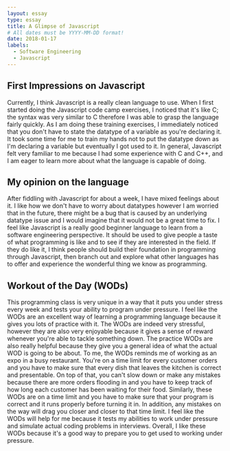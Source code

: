 ```yaml
---
layout: essay
type: essay
title: A Glimpse of Javascript
# All dates must be YYYY-MM-DD format!
date: 2018-01-17
labels:
  - Software Engineering
  - Javascript
---
```


## First Impressions on Javascript  
  Currently, I think Javascript is a really clean language to use. When I first started doing the Javascript code camp exercises, I noticed that it's like C; the syntax was very similar to C therefore I was able to grasp the language fairly quickly. As I am doing these training exercises, I immediately noticed that you don't have to state the datatype of a variable as you're declaring it. It took some time for me to train my hands not to put the datatype down as I'm declaring a variable but eventually I got used to it. In general, Javascript felt very familiar to me because I had some experience with C and C++, and I am eager to learn more about what the language is capable of doing.  
  
## My opinion on the language  
  After fiddling with Javascript for about a week, I have mixed feelings about it. I like how we don't have to worry about datatypes however I am worried that in the future, there might be a bug that is caused by an underlying datatype issue and I would imagine that it would not be a great time to fix. I feel like Javascript is a really good beginner language to learn from a software engineering perspective. It should be used to give people a taste of what programming is like and to see if they are interested in the field. If they do like it, I think people should build their foundation in programming through Javascript, then branch out and explore what other languages has to offer and experience the wonderful thing we know as programming.        
  
## Workout of the Day (WODs)  
  This programming class is very unique in a way that it puts you under stress every week and tests your ability to program under pressure. I feel like the WODs are an excellent way of learning a programming language because it gives you lots of practice with it. The WODs are indeed very stressful, however they are also very enjoyable because it gives a sense of reward whenever you're able to tackle something down. The practice WODs are also really helpful because they give you a general idea of what the actual WOD is going to be about. To me, the WODs reminds me of working as an expo in a busy restaurant. You're on a time limit for every customer orders and you have to make sure that every dish that leaves the kitchen is correct and presentable. On top of that, you can't slow down or make any mistakes because there are more orders flooding in and you have to keep track of how long each customer has been waiting for their food. Similarly, these WODs are on a time limit and you have to make sure that your program is correct and it runs properly before turning it in. In addition, any mistakes on the way will drag you closer and closer to that time limit. I feel like the WODs will help for me because it tests my abilities to work under pressure and simulate actual coding problems in interviews. Overall, I like these WODs because it's a good way to prepare you to get used to working under pressure.  

